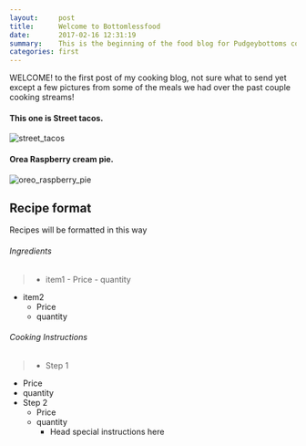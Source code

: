 ```yaml
---
layout:     post
title:      Welcome to Bottomlessfood
date:       2017-02-16 12:31:19
summary:    This is the beginning of the food blog for Pudgeybottoms cooking streams
categories: first
---
```


WELCOME! to the first post of my cooking blog, not sure what to send yet except a few pictures from some of the meals
we had over the past couple cooking streams!

#### This one is Street tacos.

![street_tacos](https://pbs.twimg.com/media/C2UYhGVXgAALCBg.jpg:large)

#### Orea Raspberry cream pie.
![oreo_raspberry_pie](https://pbs.twimg.com/media/C23qe0_UAAEyEPd.jpg:large)

## Recipe format

Recipes will be formatted in this way

###### Ingredients
> - item1
    - Price
    - quantity
- item2       
    - Price
    - quantity

###### Cooking Instructions
> - Step 1
  - Price
  - quantity
- Step 2       
  - Price
  - quantity
    * <span class="bg-red white">Head special instructions here</span>
